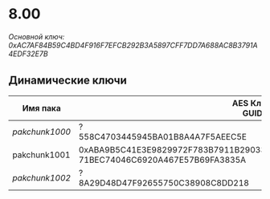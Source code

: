 # 8.00

###### Основной ключ: 0xAC7AF84B59C4BD4F916F7EFCB292B3A5897CFF7DD7A688AC8B3791A4EDF32E7B

## Динамические ключи

| Имя пака     | AES Ключ<br/>GUID                                                                                       |
|--------------|---------------------------------------------------------------------------------------------------------|
| *pakchunk1000* | ?<br/>558C4703445945BA01B8A4A7F5AEEC5E                                                                |
| pakchunk1001 | 0xABA9B5C41E3E9829972F783B7911B29033BA64AAD74BC33B9BC4AA6EA20ACE42<br/>71BEC74046C6920A467E57B69FA3835A |
| *pakchunk1002* | ?<br/>8A29D48D47F92655750C38908C8DD218                                                                |
